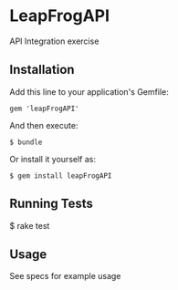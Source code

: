 # LeapFrogAPI

API Integration exercise

## Installation

Add this line to your application's Gemfile:

    gem 'leapFrogAPI'

And then execute:

    $ bundle

Or install it yourself as:

    $ gem install leapFrogAPI

## Running Tests

   $ rake test

## Usage

See specs for example usage

